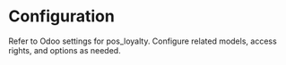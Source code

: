 # Configuration

Refer to Odoo settings for pos_loyalty. Configure related models, access rights, and options as needed.
